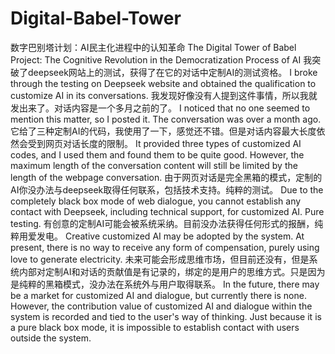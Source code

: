 # Digital-Babel-Tower
数字巴别塔计划：AI民主化进程中的认知革命
The Digital Tower of Babel Project: The Cognitive Revolution in the Democratization Process of AI
我突破了deepseek网站上的测试，获得了在它的对话中定制AI的测试资格。
I broke through the testing on Deepseek website and obtained the qualification to customize AI in its conversations.
我发现好像没有人提到这件事情，所以我就发出来了。对话内容是一个多月之前的了。
I noticed that no one seemed to mention this matter, so I posted it. The conversation was over a month ago.
它给了三种定制AI的代码，我使用了一下，感觉还不错。但是对话内容最大长度依然会受到网页对话长度的限制。
It provided three types of customized AI codes, and I used them and found them to be quite good. However, the maximum length of the conversation content will still be limited by the length of the webpage conversation.
由于网页对话是完全黑箱的模式，定制的AI你没办法与deepseek取得任何联系，包括技术支持。纯粹的测试。
Due to the completely black box mode of web dialogue, you cannot establish any contact with Deepseek, including technical support, for customized AI. Pure testing.
有创意的定制AI可能会被系统采纳。目前没办法获得任何形式的报酬，纯粹用爱发电。
Creative customized AI may be adopted by the system. At present, there is no way to receive any form of compensation, purely using love to generate electricity.
未来可能会形成思维市场，但目前还没有，但是系统内部对定制AI和对话的贡献值是有记录的，绑定的是用户的思维方式。只是因为是纯粹的黑箱模式，没办法在系统外与用户取得联系。
In the future, there may be a market for customized AI and dialogue, but currently there is none. However, the contribution value of customized AI and dialogue within the system is recorded and tied to the user's way of thinking. Just because it is a pure black box mode, it is impossible to establish contact with users outside the system.
